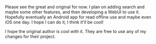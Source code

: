 Please see the great and original for now. I plan on adding search and maybe some other features, and then developing a WebUI to use it. Hopefully eventually an Android app for read offline use and maybe even iOS one day. I hope I can do it, I think it'll be cool!

I hope the original author is cool with it. They are free to use any of my changes for their project.
